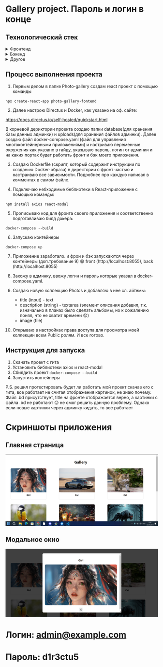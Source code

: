 # Gallery project. Пароль и логин в конце 
## Технологический стек
<details>
    <summary>Фронтенд</summary>

    - React.js
    - Axios - библотека для обработки HTTP запросов
    - react-modsl - библиотека для работы с модальными окнами в React.

</details>

<details>
    <summary>Бэкенд</summary>

    - Directus - админ. панель, через которую будем добавлять фото на сайт

</details>

<details>
    <summary>Другое</summary>

    - Docker - для создания, развертывания и запуска приложения в изолированных средах(контейнерах).

</details>

## Процесс выполнения проекта

1. Первым делом в папке Photo-gallery создам react проект с помощью команды

`npx create-react-app photo-gallery-fontend`

2. Далее настрою Directus и Docker, как указано на оф. сайте:

<https://docs.directus.io/self-hosted/quickstart.html>

В корневой дериктории проекта создаю папки database(для хранения базы данных админки) и uploads(для хранения файлов админки). Далее создаю файл docker-compose.yaml (файл для управления многоконтейнерными приложениями) и настриваю переменные окружения как указано  в гайду, указываю пароль, логин от админки и на каких портах будет работать фронт и бэк моего приложения.

3. Создаю Dockerfile (скрипт, который содержит инструкции по созданию Docker-образа) в директории с фронт частью и настраиваю все зависимости. Подробнее про каждую написал в комментах в самом файле.

4. Подключаю небходимые беблиотеки в React-приложение с помощью команды:

`npm install axios react-modal`

5. Прописываю код для фронта своего приложения и соответственно подготавливаю билд докера:

`docker-compose --build`

6. Запускаю контейнеры

`docker-compose up`

7. Приложение заработало. и фрон и бэк запускаются через контейнеры (доп.требование 9) 😁 front (http://localhost:8055), back (http://localhost:8055)

8. Захожу в админку, ввожу логин и пароль которые указал в docker-compose.yaml.

9. Создаю новую коллекцию Photos и добавляю в нее сл. айтемы:

    -  title (input) - text
    - description (string) - textarea (элемент описания добавил, т.к. изначально в планах было сделать альбомы, но к сожалению понял, что не хватит времени :worried:)
    - image (file)

10. Открываю в настройках права доступа для просмотра моей коллекции всем Public ролям. И все готово.
 
 ## Инструкция для запуска

 1. Скачать проект с гита
 2. Установить библиотеки axios и react-modal
 3. Сбилдить проект  `docker-compose --build`
4. Запустить контейнеры

P.S. решил протестировать будет ли работать мой проект скачав его с гита, все работает не считая отображения картинок, не знаю почему. Файл .bd присутствует, title на фронте отображается верно, а картинки с файла .bd не работают :confounded: не смог решить данную проблему. Однако если новые картинки через админку кидать, то все работает

# Скриншоты приложения
## Главная страница

<img src="/description/main_page.png" alt="main_page.png">

## Модальное окно

<img src="/description/modal_page.png" alt="modal_page.png">

# Логин:  admin@example.com

# Пароль:  d1r3ctu5

